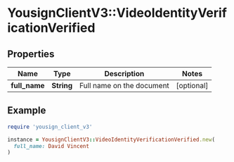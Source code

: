 # YousignClientV3::VideoIdentityVerificationVerified

## Properties

| Name | Type | Description | Notes |
| ---- | ---- | ----------- | ----- |
| **full_name** | **String** | Full name on the document | [optional] |

## Example

```ruby
require 'yousign_client_v3'

instance = YousignClientV3::VideoIdentityVerificationVerified.new(
  full_name: David Vincent
)
```

